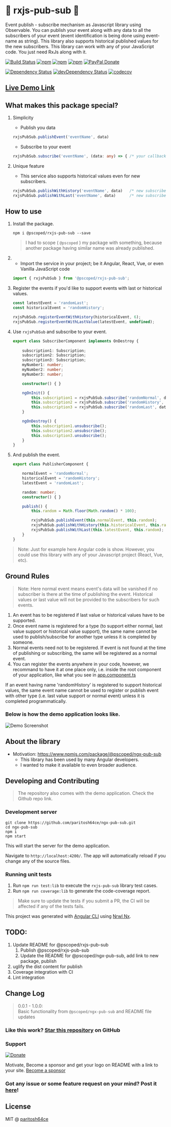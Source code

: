 # 🔔 rxjs-pub-sub 🔔

Event publish - subscribe mechanism as Javascript library using Observable. You can publish your event along with any data to all the subscribers of your event (event identification is being done using event-name as string). This library also supports historical published values for the new subscribers.
This library can work with any of your JavaScript code. You just need RxJs along with it. 

[![Build Status](https://travis-ci.com/paritosh64ce/ngx-pub-sub.svg?branch=master)](https://travis-ci.com/paritosh64ce/ngx-pub-sub)
[![npm](https://img.shields.io/npm/v/@pscoped/rxjs-pub-sub.svg)](https://www.npmjs.com/package/@pscoped/rxjs-pub-sub)
[![npm](https://img.shields.io/npm/dt/@pscoped/rxjs-pub-sub.svg)](https://www.npmjs.com/package/@pscoped/rxjs-pub-sub)
[![npm](https://img.shields.io/github/license/paritosh64ce/ngx-pub-sub.svg)](https://github.com/paritosh64ce/ngx-pub-sub/blob/master/LICENSE)
[![PayPal Donate](https://img.shields.io/badge/donate-PayPal.me-ff69b4.svg)](https://www.paypal.me/paritosh64patel)


[![Dependency Status](https://img.shields.io/david/paritosh64ce/ngx-pub-sub.svg)](https://david-dm.org/paritosh64ce/ngx-pub-sub.svg)
[![devDependency Status](https://img.shields.io/david/dev/paritosh64ce/ngx-pub-sub.svg)](https://david-dm.org/paritosh64ce/ngx-pub-sub.svg#info=devDependencies)
[![codecov](https://codecov.io/gh/paritosh64ce/ngx-pub-sub/branch/master/graph/badge.svg)](https://codecov.io/gh/paritosh64ce/ngx-pub-sub)


## [Live Demo Link](https://pscoped-rxjs-pub-sub-demo.stackblitz.io)

## What makes this package special?

1. Simplicity

    - Publish you data
    ```typescript
    rxjsPubSub.publishEvent('eventName', data)
    ```
    - Subscribe to your event
    ```typescript
    rxjsPubSub.subscribe('eventName', (data: any) => { /* your callback */ })
    ```

2. Unique feature
    - This service also supports historical values even for new subscribers.
    ```typescript
    rxjsPubSub.publishWithHistory('eventName', data)   /* new subscribers can have historical values */
    rxjsPubSub.publishWithLast('eventName', data)      /* new subscribers can have last published values */
    ```

## How to use

1. Install the package.

    ```console
    npm i @pscoped/rxjs-pub-sub --save
    ```

    > I had to scope ( `@pscoped` ) my package with something, because another package having similar name was already published.

2. - Import the service in your project; be it Angular, React, Vue, or even Vanilla JavaScript code
    ``` typescript
    import { rxjsPubSub } from '@pscoped/rxjs-pub-sub';
    ```

3. Register the events if you'd like to support events with last or historical values.

    ```typescript
    const latestEvent = 'randomLast';
    const historicalEvent = 'randomHistory';

    rxjsPubSub.registerEventWithHistory(historicalEvent, 6);
    rxjsPubSub.registerEventWithLastValue(latestEvent, undefined);
    ```

4. Use `rxjsPubSub` and subscribe to your event.

    ```typescript
    export class SubscriberComponent implements OnDestroy {
        
        subscription1: Subscription;
        subscription2: Subscription;
        subscription3: Subscription;
        myNumber1: number;
        myNumber2: number;
        myNumber3: number;

        constructor() { }

        ngOnInit() {
            this.subscription1 = rxjsPubSub.subscribe('randomNormal', data => this.myNumber1 = data);
            this.subscription2 = rxjsPubSub.subscribe('randomHistory', data => this.myNumber2 = data);
            this.subscription3 = rxjsPubSub.subscribe('randomLast', data => this.myNumber3 = data);
        }

        ngOnDestroy() {
            this.subscription1.unsubscribe();
            this.subscription2.unsubscribe();
            this.subscription3.unsubscribe();
        }
    }
    ```

5. And publish the event.

    ```typescript
    export class PublisherComponent {

        normalEvent = 'randomNormal';
        historicalEvent = 'randomHistory';
        latestEvent = 'randomLast';

        random: number;
        constructor() { }

        publish() {
            this.random = Math.floor(Math.random() * 100);

            rxjsPubSub.publishEvent(this.normalEvent, this.random);
            rxjsPubSub.publishWithHistory(this.historicalEvent, this.random);
            rxjsPubSub.publishWithLast(this.latestEvent, this.random);
        }
    }
    ```
> Note: Just for example here Angular code is show. However, you could use this library with any of your Javascript project (React, Vue, etc).


## Ground Rules

> Note: Here normal event means event's data will be vanished if no subscriber is there at the time of publishing the event. Historical values or last value will not be provided to the subscribers for such events.

1. An event has to be registered if last value or historical values have to be supported.
2. Once event name is registered for a type (to support either normal, last value support or historical value support), the same name cannot be used to publish/subscribe for another type unless it is completed by someone.
3. Normal events need not to be registered. If event is not found at the time of publishing or subscribing, the same will be registered as a normal event.
4. You can register the events anywhere in your code, however, we recommand to have it at one place only,
i.e. inside the root component of your application, like what you see in [app.component.ts](https://github.com/paritosh64ce/ngx-pub-sub/blob/master/apps/test-app/src/app/app.component.ts)

If an event having name 'randomHistory' is registered to support historical values, the same event name cannot be used to register or publish event with other type (i.e. last value support or normal event) unless it is completed programmatically.

### Below is how the demo application looks like.

![Demo Screenshot](https://raw.githubusercontent.com/paritosh64ce/ngx-pub-sub/master/apps/test-app/src/assets/demo-img-2.gif "ngx-pub-sub demo screenshot")

## About the library
* Motivation: https://www.npmjs.com/package/@pscoped/ngx-pub-sub
  * This library has been used by many Angular developers.
  * I wanted to make it available to even broader audience.


## Developing and Contributing
> The repository also comes with the demo application. Check the Github repo link.

### Development server

```console
git clone https://github.com/paritosh64ce/ngx-pub-sub.git
cd ngx-pub-sub
npm i
npm start
```

This will start the server for the demo application.

Navigate to `http://localhost:4200/`. The app will automatically reload if you change any of the source files.


### Running unit tests

1. Run `npm run test:lib` to execute the `rxjs-pub-sub` library test cases.
2. Run `npm run coverage:lib` to generate the code-coverage report.


> Make sure to update the tests if you submit a PR, the CI will be affected if any of the tests fails.

This project was generated with [Angular CLI](https://github.com/angular/angular-cli) using [Nrwl Nx](https://nrwl.io/nx).


## TODO:
1. Update README for @pscoped/rxjs-pub-sub
    1. Publish @pscoped/rxjs-pub-sub
    1. Update the README for @pscoped/ngx-pub-sub, add link to new package, publish
1. uglify the dist content for publish
1. Coverage integration with CI
1. Lint integration


## Change Log

> 0.0.1 - 1.0.0:  
> Basic functionality from `@pscoped/ngx-pub-sub` and README file updates

### Like this work? [Star this repository](https://github.com/paritosh64ce/ngx-pub-sub/stargazers) on GitHub

### Support
[![Donate](https://www.paypalobjects.com/en_US/GB/i/btn/btn_donateCC_LG.gif)](https://www.paypal.me/paritosh64patel)

Motivate, Become a sponsor and get your logo on README with a link to your site. [Become a sponsor](https://simplifyingtechblog.wordpress.com/contact/)

### Got any issue or some feature request on your mind? Post it [here](https://github.com/paritosh64ce/ngx-pub-sub/issues)!

## License

MIT @ [paritosh64ce](https://github.com/paritosh64ce)
